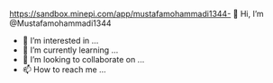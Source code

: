 https://sandbox.minepi.com/app/mustafamohammadi1344- 👋 Hi, I’m @Mustafamohammadi1344
- 👀 I’m interested in ...
- 🌱 I’m currently learning ...
- 💞️ I’m looking to collaborate on ...
- 📫 How to reach me ...

<!---
Mustafamohammadi1344/Mustafamohammadi1344 is a ✨ special ✨ repository because its `README.md` (this file) appears on your GitHub profile.
You can click the Preview link to take a look at your changes.
--->
